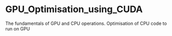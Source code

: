 # GPU_Optimisation_using_CUDA
The fundamentals of GPU and CPU operations. Optimisation of CPU code to run on GPU
